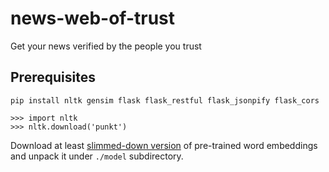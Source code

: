 # news-web-of-trust
Get your news verified by the people you trust

## Prerequisites
```
pip install nltk gensim flask flask_restful flask_jsonpify flask_cors
```

```
>>> import nltk
>>> nltk.download('punkt')
```

Download at least [slimmed-down
version](https://github.com/eyaler/word2vec-slim/blob/master/GoogleNews-vectors-negative300-SLIM.bin.gz) of pre-trained word embeddings and unpack it under `./model` subdirectory.
